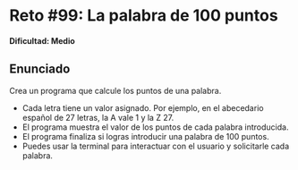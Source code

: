# Reto #99: La palabra de 100 puntos

#### Dificultad: Medio

## Enunciado

Crea un programa que calcule los puntos de una palabra.

- Cada letra tiene un valor asignado. Por ejemplo, en el abecedario español de 27 letras, la A vale 1 y la Z 27.
- El programa muestra el valor de los puntos de cada palabra introducida.
- El programa finaliza si logras introducir una palabra de 100 puntos.
- Puedes usar la terminal para interactuar con el usuario y solicitarle cada palabra.

